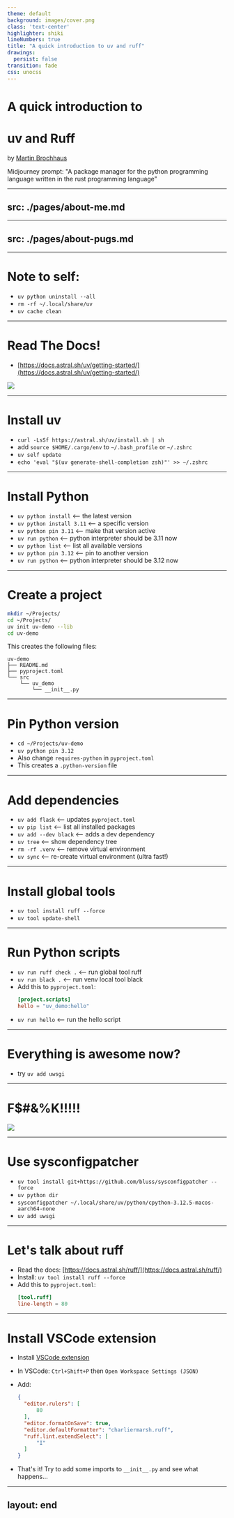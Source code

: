 ```yaml
---
theme: default
background: images/cover.png
class: 'text-center'
highlighter: shiki
lineNumbers: true
title: "A quick introduction to uv and ruff"
drawings:
  persist: false
transition: fade
css: unocss
---
```


# A quick introduction to 
# uv and Ruff

by [Martin Brochhaus](https://primal.net/p/npub1c80wmfpzc7dkghh93kxtrwpe5gdztynvnk2vy93ge68zmzwrm0yqq5h5s7)

<span class="text-xs text-gray-500">Midjourney prompt: "A package manager for the python programming language written in the rust programming language"</span>

---
src: ./pages/about-me.md
---

---
src: ./pages/about-pugs.md
---

---

# Note to self:

- `uv python uninstall --all`
- `rm -rf ~/.local/share/uv`
- `uv cache clean`

---

# Read The Docs!

- [https://docs.astral.sh/uv/getting-started/](https://docs.astral.sh/uv/getting-started/)

<img src="/images/uv.png" class="w-full mt-3" />

---

# Install uv

- `curl -LsSf https://astral.sh/uv/install.sh | sh`
- add `source $HOME/.cargo/env` to `~/.bash_profile` or `~/.zshrc`
- `uv self update`
- `echo 'eval "$(uv generate-shell-completion zsh)"' >> ~/.zshrc`

---

# Install Python

- `uv python install` <-- the latest version
- `uv python install 3.11` <-- a specific version
- `uv python pin 3.11` <-- make that version active
- `uv run python` <-- python interpreter should be 3.11 now
- `uv python list` <-- list all available versions
- `uv python pin 3.12` <-- pin to another version
- `uv run python` <-- python interpreter should be 3.12 now

---

# Create a project

```zsh
mkdir ~/Projects/
cd ~/Projects/
uv init uv-demo --lib
cd uv-demo
```

This creates the following files:

```
uv-demo
├── README.md
├── pyproject.toml
└── src
    └── uv_demo
        └── __init__.py
```

---

# Pin Python version

- `cd ~/Projects/uv-demo`
- `uv python pin 3.12`
- Also change `requires-python` in `pyproject.toml`
- This creates a `.python-version` file

---

# Add dependencies

- `uv add flask` <-- updates `pyproject.toml`
- `uv pip list` <-- list all installed packages
- `uv add --dev black` <-- adds a dev dependency
- `uv tree` <-- show dependency tree
- `rm -rf .venv` <-- remove virtual environment
- `uv sync` <-- re-create virtual environment (ultra fast!)

---

# Install global tools

- `uv tool install ruff --force`
- `uv tool update-shell`

---

# Run Python scripts

- `uv run ruff check .` <-- run global tool ruff 
- `uv run black .` <-- run venv local tool black
- Add this to `pyproject.toml`:
  ```toml
  [project.scripts]
  hello = "uv_demo:hello"
  ```
- `uv run hello` <-- run the hello script

---

# Everything is awesome now?

- try `uv add uwsgi`

---

# F$#&%K!!!!!

<img src="/images/meme.jpg" />

---

# Use sysconfigpatcher

- `uv tool install git+https://github.com/bluss/sysconfigpatcher --force`
- `uv python dir`
- `sysconfigpatcher ~/.local/share/uv/python/cpython-3.12.5-macos-aarch64-none`
- `uv add uwsgi`

---

# Let's talk about ruff

- Read the docs: [https://docs.astral.sh/ruff/](https://docs.astral.sh/ruff/)
- Install: `uv tool install ruff --force`
- Add this to `pyproject.toml`:
  ```toml
  [tool.ruff]
  line-length = 80
  ```

---

# Install VSCode extension

- Install [VSCode extension](https://marketplace.visualstudio.com/items?itemName=charliermarsh.ruff)
- In VSCode: `Ctrl+Shift+P` then `Open Workspace Settings (JSON)`
- Add:
  ```json
  {
    "editor.rulers": [
        80
    ],
    "editor.formatOnSave": true,
    "editor.defaultFormatter": "charliermarsh.ruff",
    "ruff.lint.extendSelect": [
        "I"
    ]
  }
  ```

- That's it! Try to add some imports to `__init__.py` and see what happens...

---
layout: end
---

